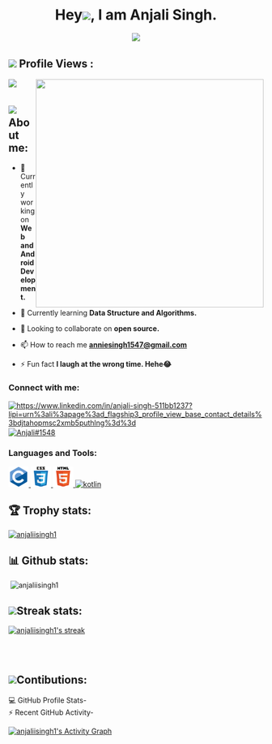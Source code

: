 <h1 align="center">Hey<img src="https://media.tenor.com/K8slKgV85mUAAAAC/cute-girl-waving-her-hand.gif" width="50">, I am Anjali Singh.</h1>
<!-- Typing SVG by anjaliisingh1 - https://github.com/anjaliisingh1/readme-typing-svg -->
<p align="center">
  <a href="https://github.com/DenverCoder1/readme-typing-svg"><img src="https://readme-typing-svg.demolab.com/?lines=%20An%20Indian; %20 Enthusiastic%20Programmer%20;Self%20Motivated%20Speaker;Curious%20to%20learn%20new%20stuff.&font=Fira%20Code&center=true&width=440&height=45&color=f75c7e&vCenter=true&size=22&pause=1000"></a>
</p>

## <img src="https://camo.githubusercontent.com/be37cdc8f930300096c506ad4574eaae977c48fbb2705cfcb92f4eeab8282c7a/68747470733a2f2f6d656469612e67697068792e636f6d2f6d656469612f56674344417a634b767352364f4d307557672f67697068792e676966" width="50"> Profile Views : 
  <img src="https://profile-counter.glitch.me/anjaliisingh1/count.svg" />
<img align="right" width="450" height="450" src="https://i.pinimg.com/originals/37/07/a4/3707a415afd4ea4ab7983e81154eaeec.gif"></a>

## <img src="https://i.pinimg.com/originals/bf/e4/ac/bfe4ac26b35943995b31cf7a96e81706.gif" width="50"> About me:

- 🔭 Currently working on **Web and Android Development.**

- 🌱 Currently learning **Data Structure and Algorithms.**

- 👯 Looking to collaborate on **open source.**

- 📫 How to reach me **anniesingh1547@gmail.com**

- ⚡ Fun fact **I laugh at the wrong time. Hehe😂**


<h3 align="left">Connect with me:</h3>
<p align="left">
<a href="https://linkedin.com/in/https://www.linkedin.com/in/anjali-singh-511bb1237?lipi=urn%3ali%3apage%3ad_flagship3_profile_view_base_contact_details%3bdjtahopmsc2xmb5puthlng%3d%3d" target="blank"><img align="center" src="https://raw.githubusercontent.com/rahuldkjain/github-profile-readme-generator/master/src/images/icons/Social/linked-in-alt.svg" alt="https://www.linkedin.com/in/anjali-singh-511bb1237?lipi=urn%3ali%3apage%3ad_flagship3_profile_view_base_contact_details%3bdjtahopmsc2xmb5puthlng%3d%3d" height="30" width="40" /></a>
<a href="https://discord.gg/Anjali#1548" target="blank"><img align="center" src="https://raw.githubusercontent.com/rahuldkjain/github-profile-readme-generator/master/src/images/icons/Social/discord.svg" alt="Anjali#1548" height="30" width="40" /></a>
</p>

<h3 align="left">Languages and Tools:</h3>
<p align="left"> <a href="https://www.cprogramming.com/" target="_blank" rel="noreferrer"> <img src="https://raw.githubusercontent.com/devicons/devicon/master/icons/c/c-original.svg" alt="c" width="40" height="40"/> </a> <a href="https://www.w3schools.com/css/" target="_blank" rel="noreferrer"> <img src="https://raw.githubusercontent.com/devicons/devicon/master/icons/css3/css3-original-wordmark.svg" alt="css3" width="40" height="40"/> </a> <a href="https://www.w3.org/html/" target="_blank" rel="noreferrer"> <img src="https://raw.githubusercontent.com/devicons/devicon/master/icons/html5/html5-original-wordmark.svg" alt="html5" width="40" height="40"/> </a> <a href="https://kotlinlang.org" target="_blank" rel="noreferrer"> <img src="https://www.vectorlogo.zone/logos/kotlinlang/kotlinlang-icon.svg" alt="kotlin" width="40" height="40"/> </a> </p>

## 🏆 Trophy stats:
<p align="left"> <a href="https://github.com/ryo-ma/github-profile-trophy"><img src="https://github-profile-trophy.vercel.app/?username=anjaliisingh1" alt="anjaliisingh1" /></a> </p>


## 📊 Github stats:
<p>&nbsp;<img align="center" src="https://github-readme-stats.vercel.app/api?username=anjaliisingh1&show_icons=true&locale=en" alt="anjaliisingh1" /></p>

## <img src="https://www.icegif.com/wp-content/uploads/2022/09/icegif-1623.gif" width="70">Streak stats:
<!--Streak-->
<p >
  <a href="https://github.com/anjaliisingh1/github-readme-streak-stats">
    <img title="Streak Stats 🔥" alt="anjaliisingh1's streak" src="https://github-readme-streak-stats.herokuapp.com/?user=anjaliisingh1&theme=black-ice&hide_border=true&stroke=0000&background=060A0CD0"/>
  </a>
</p>
<br/>
<br/>

## <img src="https://c.tenor.com/o8m3bKTsifUAAAAM/hold-on.gif" width="50">Contibutions:
<summary>💻 GitHub Profile Stats-</summary>
<summary>⚡ Recent GitHub Activity-</summary>


<a href="https://github.com/anjaliisingh1/github-readme-activity-graph"><img alt="anjaliisingh1's Activity Graph" src="https://activity-graph.herokuapp.com/graph?username=anjaliisingh1&bg_color=0D1117&color=5BCDEC&line=5BCDEC&point=FFFFFF&hide_border=true" /></a>

<br/>
<br/>
